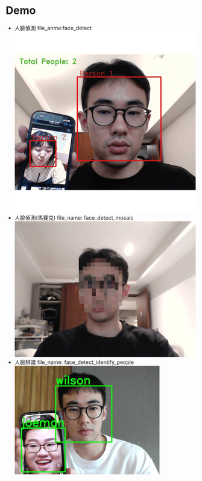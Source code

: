 # Demo
- 人臉偵測  file_anme:face_detect  
![人臉偵測](/img/face_detection001.gif)
- 人臉偵測(馬賽克)  file_name: face_detect_mosaic  
![人臉偵測](/img/screenshot_1.jpg)
- 人臉辨識  file_name: face_detect_identify_people   
![人臉偵測](/img/face_detect03.gif)
